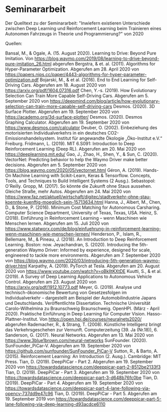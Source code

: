 # Seminararbeit
Der Quelltext zu der Seminararbeit: "Inwiefern existieren Unterschiede zwischen Deep Learning und Reinforcement Learning beim Trainieren eines Autonomen Fahrzeugs in Theorie und Programmierung?" von 2020


Quellen: 

Bansal, M., & Ogale, A. (15. August 2020). Learning to Drive: Beyond Pure Imitation. Von https://blog.waymo.com/2019/08/learning-to-drive-beyond-pure-imitation_26.html abgerufen
Bergstra, & et. al. (2011). Algorithms for Hyper-Parameter Optimization. Abgerufen am 28. April 2020 von https://papers.nips.cc/paper/4443-algorithms-for-hyper-parameter-optimization.pdf
Bojarski, M., & et al. (2016). End to End Learning for Self-Driving Cars. Abgerufen am 18. August 2020 von https://arxiv.org/pdf/1604.07316.pdf
Chen, Y.-s. (2019). How Evolutionary Selection Can Train More Capable Self-Driving Cars. Abgerufen am 5. September 2020 von https://deepmind.com/blog/article/how-evolutionary-selection-can-train-more-capable-self-driving-cars
Desmos. (2020). 3D Surface Plotter. Abgerufen am 19. September 2020 von https://academo.org/3d-surface-plotter/
Desmos. (2020). Desmos Graphing Calculator. Abgerufen am 19. September 2020 von https://www.desmos.com/calculator
Deuber, O. (2002). Einbeziehung des motorisierten Individualverkehrs in ein deutsches CO2-Emissionshandelsystem. Institut für angewandte Ökologie „Öko-Institut e.V.“ Freiburg.
Fridmann, L. (2019). MIT 6.S091: Introduction to Deep Reinforcement Learning (Deep RL). Abgerufen am 20. Mai 2020 von https://deeplearning.mit.edu/
Gao, J., Zhao, H., Shen, Y., & Sun, C. (2020). VectorNet: Predicting behavior to help the Waymo Driver make better decisions. Abgerufen am 5. September 2020 von https://blog.waymo.com/2020/05/vectornet.html
Géron, A. (2019). Hands-On Machine Learning with Scikit-Learn, Keras & Tensorflow. Concepts, Tools, and Techniques to Build Intelligent Systems (2 Ausg.). Sebastopol: O'Reilly.
Gropp, M. (2017). So könnte die Zukunft ohne Staus aussehen. Gleiche Straße, mehr Autos. Abgerufen am 24. Mai 2020 von https://www.faz.net/aktuell/wirtschaft/digitec/stadtverkehr-ohne-stau-koennte-kuenftig-moeglich-sein-15713634.html
Hanna, J., Albert, M., Chen, D., & Stone, P. (2016). Minimum Cost Matching for Autonomous Carsharing. Computer Science Department, University of Texas, Texas, USA.
Heinz, S. (2018). Einführung in Reinforcement Learning – wenn Maschinen wie Menschen lernen. Abgerufen am 15. Juli 2020 von https://www.statworx.com/de/blog/einfuehrung-in-reinforcement-learning-wenn-maschinen-wie-menschen-lernen/
Henderson, P., Islam, R., Bellemare, M., & Pineau, J. (2018). An Introduction to Deep Reinforcement Learning. Boston: now.
Jeyachandran, S. (2020). Introducing the 5th-generation Waymo Driver: Informed by experience, designed for scale, engineered to tackle more environments. Abgerufen am 7. September 2020 von https://blog.waymo.com/2020/03/introducing-5th-generation-waymo-driver.html
Karpathy, A. (2019). PyTorch at Tesla. Abgerufen am 20. August 2020 von https://www.youtube.com/watch?v=oBklltKXtDE
Kuutti, S., & et al. (2019). A Survey of Deep Learning Applications to Autonomous Vehicle Control. Abgerufen am 23. August 2020 von https://arxiv.org/pdf/1912.10773.pdf
Meyer, G. (2019). Analyse und technisch-ökonomische Bewertung von Gesetzesfolgen im Individualverkehr – dargestellt am Beispiel der Automobilindustrie Japans und Deutschlands. Veröffentlichte Dissertation. Technische Universität Carolo-Wilhelmina zu Braunschweig Braunschweig.
OpenHPI. (März - April 2020). Praktische Einführung in Deep Learning für Computer Vision. Hasso-Plattner-Institut. Von https://open.hpi.de/courses/neuralnets2020/ abgerufen
Rademacher, R., & Strang, T. (2008). Künstliche Intelligenz bringt das Verkehrsgeschehen zur Vernunft. Computerzeitung (39. Ja (Nr.18)), 6.
Sanderson, G. (2017). Neural Networks. Abgerufen am 13. Mai 2020 von https://www.3blue1brown.com/neural-networks
SunFounder. (2020). SunFounder_PiCar-V. Abgerufen am 19. September 2020 von https://github.com/sunfounder/SunFounder_PiCar-V
Sutton, R., & Barto, A. (2015). Reinforcement Learning: An Introduction (2. Ausg.). Cambridge: MIT Press.
Tian, D. (2019). DeepPiCar - Part 2. Abgerufen am 19. September 2020 von https://towardsdatascience.com/deeppicar-part-2-8512be2133f3
Tian, D. (2019). DeepPiCar - Part 3. Abgerufen am 19. September 2020 von https://towardsdatascience.com/deeppicar-part-3-d648b76fc0be
Tian, D. (2019). DeepPiCar - Part 4. Abgerufen am 19. September 2020 von https://towardsdatascience.com/deeppicar-part-4-lane-following-via-opencv-737dd9e47c96
Tian, D. (2019). DeepPiCar - Part 5. Abgerufen am 19. September 2019 von https://towardsdatascience.com/deeppicar-part-5-lane-following-via-deep-learning-d93acdce6110



